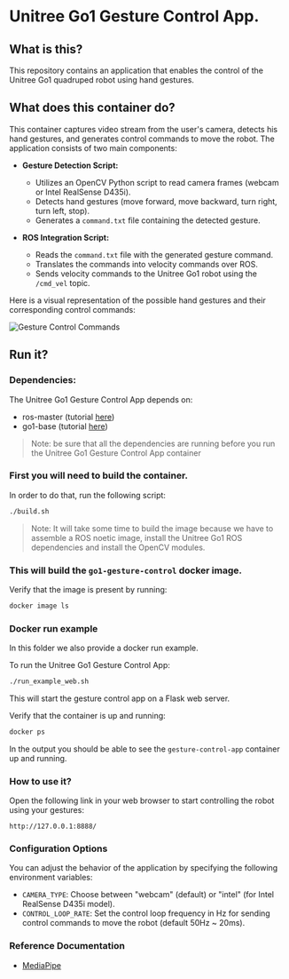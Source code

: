 # Unitree Go1 Gesture Control App.

## What is this?

This repository contains an application that enables the control of the Unitree Go1 quadruped robot using hand gestures.

## What does this container do?

This container captures video stream from the user's camera, detects his hand gestures, and generates control commands to move the robot. The application consists of two main components: 

- **Gesture Detection Script:**
  - Utilizes an OpenCV Python script to read camera frames (webcam or Intel RealSense D435i).
  - Detects hand gestures (move forward, move backward, turn right, turn left, stop).
  - Generates a `command.txt` file containing the detected gesture.

- **ROS Integration Script:**
  - Reads the `command.txt` file with the generated gesture command.
  - Translates the commands into velocity commands over ROS.
  - Sends velocity commands to the Unitree Go1 robot using the `/cmd_vel` topic.

Here is a visual representation of the possible hand gestures and their corresponding control commands:

![Gesture Control Commands](../../images/gesture-control-commands.png)

## Run it?

### Dependencies:

The Unitree Go1 Gesture Control App depends on:
  - ros-master (tutorial [here](../ros-master/))
  - go1-base (tutorial [here](../go1-base/))

> Note: be sure that all the dependencies are running before you run the Unitree Go1 Gesture Control App container

### First you will need to build the container. 

In order to do that, run the following script:
```bash
./build.sh
```

> Note: It will take some time to build the image because we have to assemble a ROS noetic image, install the Unitree Go1 ROS dependencies and install the OpenCV modules.

### This will build the `go1-gesture-control` docker image. 

Verify that the image is present by running:
```bash
docker image ls
```

### Docker run example
In this folder we also provide a docker run example. 

To run the Unitree Go1 Gesture Control App:
```bash
./run_example_web.sh
```

This will start the gesture control app on a Flask web server.

Verify that the container is up and running:
```bash
docker ps
```
In the output you should be able to see the `gesture-control-app` container up and running. 

### How to use it?

Open the following link in your web browser to start controlling the robot using your gestures:
```
http://127.0.0.1:8888/
```

### Configuration Options

You can adjust the behavior of the application by specifying the following environment variables:

- `CAMERA_TYPE`: Choose between "webcam" (default) or "intel" (for Intel RealSense D435i model).
- `CONTROL_LOOP_RATE`: Set the control loop frequency in Hz for sending control commands to move the robot (default 50Hz ~ 20ms).

### Reference Documentation

- [MediaPipe](https://developers.google.com/mediapipe/solutions/vision/hand_landmarker)

